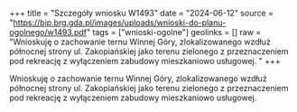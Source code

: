 +++
title = "Szczegóły wniosku W1493"
date = "2024-06-12"
source = "https://bip.brg.gda.pl/images/uploads/wnioski-do-planu-ogolnego/w1493.pdf"
tags = ["wnioski-ogolne"]
geolinks = []
raw = "Wnioskuję o zachowanie ternu Winnej Góry, zlokalizowanego wzdłuż północnej strony ul. Zakopiańskiej jako terenu zielonego z przeznaczeniem pod rekreację z wyłączeniem zabudowy mieszkaniowo usługowej. "
+++

Wnioskuję o zachowanie ternu Winnej Góry, zlokalizowanego wzdłuż północnej
strony ul. Zakopiańskiej jako terenu zielonego z przeznaczeniem pod rekreację z wyłączeniem
zabudowy mieszkaniowo usługowej.



